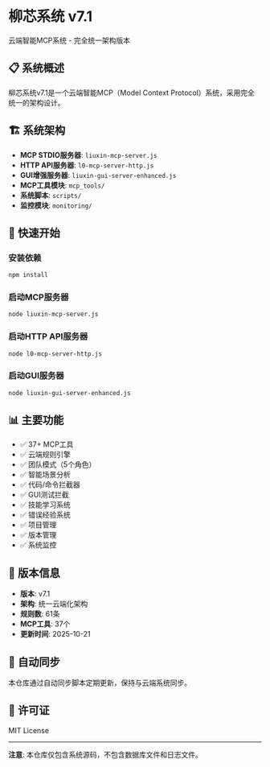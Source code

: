 # 柳芯系统 v7.1

云端智能MCP系统 - 完全统一架构版本

## 📋 系统概述

柳芯系统v7.1是一个云端智能MCP（Model Context Protocol）系统，采用完全统一的架构设计。

## 🏗️ 系统架构

- **MCP STDIO服务器**: `liuxin-mcp-server.js`
- **HTTP API服务器**: `l0-mcp-server-http.js`
- **GUI增强服务器**: `liuxin-gui-server-enhanced.js`
- **MCP工具模块**: `mcp_tools/`
- **系统脚本**: `scripts/`
- **监控模块**: `monitoring/`

## 🚀 快速开始

### 安装依赖

```bash
npm install
```

### 启动MCP服务器

```bash
node liuxin-mcp-server.js
```

### 启动HTTP API服务器

```bash
node l0-mcp-server-http.js
```

### 启动GUI服务器

```bash
node liuxin-gui-server-enhanced.js
```

## 📊 主要功能

- ✅ 37+ MCP工具
- ✅ 云端规则引擎
- ✅ 团队模式（5个角色）
- ✅ 智能场景分析
- ✅ 代码/命令拦截器
- ✅ GUI测试拦截
- ✅ 技能学习系统
- ✅ 错误经验系统
- ✅ 项目管理
- ✅ 版本管理
- ✅ 系统监控

## 📝 版本信息

- **版本**: v7.1
- **架构**: 统一云端化架构
- **规则数**: 61条
- **MCP工具**: 37个
- **更新时间**: 2025-10-21

## 🔄 自动同步

本仓库通过自动同步脚本定期更新，保持与云端系统同步。

## 📄 许可证

MIT License

---

**注意**: 本仓库仅包含系统源码，不包含数据库文件和日志文件。

